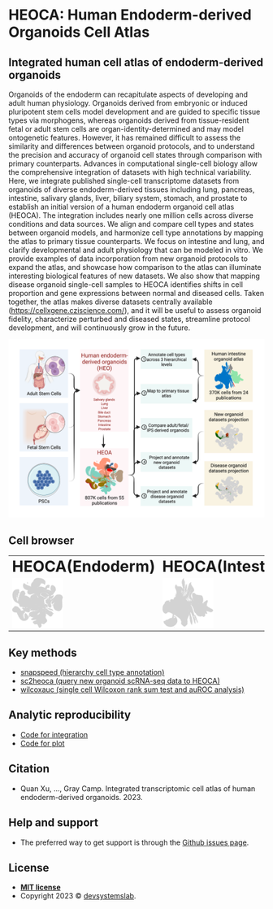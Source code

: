 # HEOCA: Human Endoderm-derived Organoids Cell Atlas

## Integrated human cell atlas of endoderm-derived organoids 
Organoids of the endoderm can recapitulate aspects of developing and adult human physiology. Organoids derived from embryonic or induced pluripotent stem cells model development and are guided to specific tissue types via morphogens, whereas organoids derived from tissue-resident fetal or adult stem cells are organ-identity-determined and may model ontogenetic features. However, it has remained difficult to assess the similarity and differences between organoid protocols, and to understand the precision and accuracy of organoid cell states through comparison with primary counterparts. Advances in computational single-cell biology allow the comprehensive integration of datasets with high technical variability. Here, we integrate published single-cell transcriptome datasets from organoids of diverse endoderm-derived tissues including lung, pancreas, intestine, salivary glands, liver, biliary system, stomach, and prostate to establish an initial version of a human endoderm organoid cell atlas (HEOCA). The integration includes nearly one million cells across diverse conditions and data sources. We align and compare cell types and states between organoid models, and harmonize cell type annotations by mapping the atlas to primary tissue counterparts. We focus on intestine and lung, and clarify developmental and adult physiology that can be modeled in vitro. We provide examples of data incorporation from new organoid protocols to expand the atlas, and showcase how comparison to the atlas can illuminate interesting biological features of new datasets. We also show that mapping disease organoid single-cell samples to HEOCA identifies shifts in cell proportion and gene expressions between normal and diseased cells. Taken together, the atlas makes diverse datasets centrally available (https://cellxgene.cziscience.com/), and it will be useful to assess organoid fidelity, characterize perturbed and diseased states, streamline protocol development, and will continuously grow in the future. 

![](figures/fig1.png)

## Cell browser


<table border="0">
 <tr>
    <td><b style="font-size:30px">HEOCA(Endoderm)</b></td>
    <td><b style="font-size:30px">HEOCA(Intestine)</b></td>
    <td><b style="font-size:30px">HEOCA(Lung)</b></td>
 </tr>
 <tr>
    <td><a href="https://cellxgene.cziscience.com/e/6725ee8e-ef5b-4e68-8901-61bd14a1fe73.cxg/"><img src="figures/heoca.png" width="100" /></img></a></td>
    <td><a href="https://cellxgene.cziscience.com/e/776a1e4a-f141-49bb-9978-d0588a4cee9f.cxg/"><img src="figures/hioca.png" width="100" /></img></a></td>
    <td><a href="https://cellxgene.cziscience.com/e/569bce19-14c3-436f-bebf-543e5ea025dc.cxg/"><img src="figures/hloca.png" width="100" /></img></a></td>
 </tr>
</table>

 
## Key methods
* [snapspeed (hierarchy cell type annotation)](https://github.com/devsystemslab/snapseed)
* [sc2heoca (query new organoid scRNA-seq data to HEOCA)](https://github.com/devsystemslab/sc2heoca)
* [wilcoxauc (single cell Wilcoxon rank sum test and auROC analysis)](https://github.com/bioqxu/wilcoxauc)

## Analytic reproducibility
* [Code for integration](https://github.com/devsystemslab/HEOCA/tree/main/scripts)
* [Code for plot](https://github.com/devsystemslab/HEOCA/tree/main/notebooks)

## Citation
* Quan Xu, ..., Gray Camp. Integrated transcriptomic cell atlas of human endoderm-derived organoids. 2023.

## Help and support
* The preferred way to get support is through the [Github issues page](https://github.com/devsystemslab/HEOCA/issues).

## License
- **[MIT license](http://opensource.org/licenses/mit-license.php)** 
- Copyright 2023 © <a href="https://github.com/devsystemslab" target="_blank">devsystemslab</a>.

